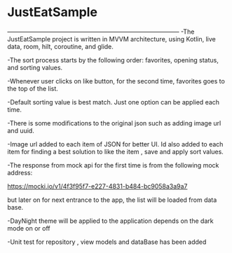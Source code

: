 # JustEatSample

————————————————————————————
-The JustEatSample project is written in MVVM architecture, using Kotlin, live data, room, hilt, coroutine, and glide.

-The sort process starts by the following order: favorites, opening status, and sorting values.

-Whenever user clicks on like button, for the second time, favorites goes to the top of the list.

-Default sorting value is best match. Just one option can be applied each time.
 
-There is some modifications to the original json such as adding image url and uuid.

-Image url added to each item of JSON for better UI. Id also added to each item for finding a best solution to like the item , save and apply sort values.

-The response from mock api for the first time is from the following mock address: 

https://mocki.io/v1/4f3f95f7-e227-4831-b484-bc9058a3a9a7

but later on for next entrance to the app, the list will be loaded from data base.

-DayNight theme will be applied to the application depends on the dark mode on or off

-Unit test for repository , view models and dataBase has been added

